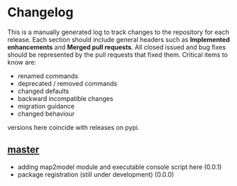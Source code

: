 # Changelog

This is a manually generated log to track changes to the repository for each release. 
Each section should include general headers such as **Implemented enhancements** 
and **Merged pull requests**. All closed issued and bug fixes should be 
represented by the pull requests that fixed them.
Critical items to know are:

 - renamed commands
 - deprecated / removed commands
 - changed defaults
 - backward incompatible changes
 - migration guidance
 - changed behaviour

versions here coincide with releases on pypi.

## [master](https://github.com/openschemas/openschemas-python/tree/master)
 - adding map2model module and executable console script here (0.0.1)
 - package registration (still under development) (0.0.0)
